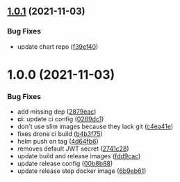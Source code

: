 ## [1.0.1](https://github.com/insuusvenerati/strapi-backend/compare/1.0.0...1.0.1) (2021-11-03)


### Bug Fixes

* update chart repo ([f39ef40](https://github.com/insuusvenerati/strapi-backend/commit/f39ef405b2e46acc617d4500976b68994e45c1c0))

# 1.0.0 (2021-11-03)


### Bug Fixes

* add missing dep ([2879eac](https://github.com/insuusvenerati/strapi-backend/commit/2879eacf5a3fb0a479e5306610f994a92bf89a98))
* **ci:** update ci config ([0289dc1](https://github.com/insuusvenerati/strapi-backend/commit/0289dc18cc4204b81e42d1b61d23b7866df2ce6f))
* don't use slim images because they lack git ([c4ea41e](https://github.com/insuusvenerati/strapi-backend/commit/c4ea41e0fef5361f77184bafe4c438dbdcf2eb25))
* fixes drone ci build ([b4b3f75](https://github.com/insuusvenerati/strapi-backend/commit/b4b3f75748e35760c4854ddb228f3806119924b5))
* helm push on tag ([4d64fb6](https://github.com/insuusvenerati/strapi-backend/commit/4d64fb6d50b9f63161802c708deab149ed5d5c2e))
* removes default JWT secret ([2741c28](https://github.com/insuusvenerati/strapi-backend/commit/2741c283f67b47ada1f502e89c36b50849cb94ee))
* update build and release images ([fdd9cac](https://github.com/insuusvenerati/strapi-backend/commit/fdd9cace0e6ba244b88ae4b457b4fdbc2d3da6b4))
* update release config ([00b8b88](https://github.com/insuusvenerati/strapi-backend/commit/00b8b885024927351a870a9d3e9fff7b6cca5ee5))
* update release step docker image ([6b9eb61](https://github.com/insuusvenerati/strapi-backend/commit/6b9eb61efcd352add44637b95df80a41de5ca444))
